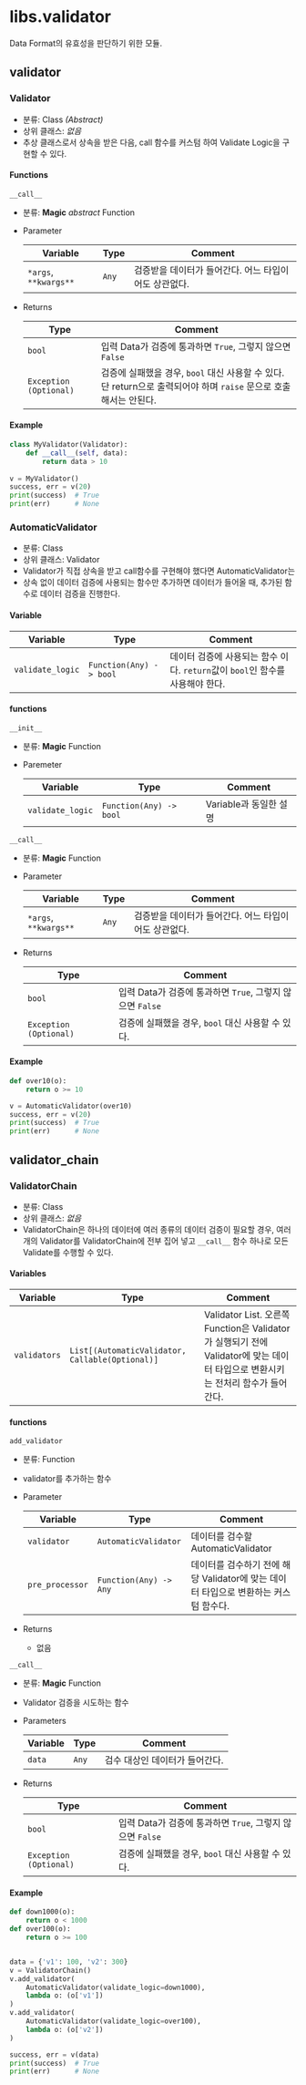# libs.validator

Data Format의 유효성을 판단하기 위한 모듈.

## validator

### Validator
* 분류: Class _(Abstract)_
* 상위 클래스: _없음_
* 추상 클래스로서 상속을 받은 다음, call 함수를 커스텀 하여 Validate Logic을 구현할 수 있다.

#### Functions
```__call__```
* 분류: **Magic** _abstract_ Function
* Parameter

    |Variable|Type|Comment|
    |---|---|---|
    |```*args```, ```**kwargs**```|```Any```|검증받을 데이터가 들어간다. 어느 타입이어도 상관없다.|

* Returns

    |Type|Comment|
    |---|---|
    |```bool```|입력 Data가 검증에 통과하면 ```True```, 그렇지 않으면 ```False```|
    |```Exception (Optional)```|검증에 실패했을 경우, ```bool``` 대신 사용할 수 있다. 단 return으로 출력되어야 하며 ```raise``` 문으로 호출해서는 안된다.|

#### Example

```python
class MyValidator(Validator):
    def __call__(self, data):
        return data > 10
  
v = MyValidator()
success, err = v(20)
print(success)  # True
print(err)      # None
```

### AutomaticValidator
* 분류: Class
* 상위 클래스: Validator
* Validator가 직접 상속을 받고 call함수를 구현해야 했다면 AutomaticValidator는
* 상속 없이 데이터 검증에 사용되는 함수만 추가하면 데이터가 들어올 때, 추가된 함수로
데이터 검증을 진행한다.

#### Variable

|Variable|Type|Comment|
|---|---|---|
|```validate_logic```|```Function(Any) -> bool```|데이터 검증에 사용되는 함수 이다. ```return```값이 ```bool```인 함수를 사용해야 한다.|

#### functions

```__init__```

* 분류: **Magic** Function
* Paremeter

  |Variable|Type|Comment|
  |---|---|---|
  |```validate_logic```|```Function(Any) -> bool```|Variable과 동일한 설명|



```__call__```

* 분류: **Magic** Function
* Parameter

    |Variable|Type|Comment|
    |---|---|---|
    |```*args```, ```**kwargs**```|```Any```|검증받을 데이터가 들어간다. 어느 타입이어도 상관없다.|

* Returns

    |Type|Comment|
    |---|---|
    |```bool```|입력 Data가 검증에 통과하면 ```True```, 그렇지 않으면 ```False```|
    |```Exception (Optional)```|검증에 실패했을 경우, ```bool``` 대신 사용할 수 있다.|

#### Example

```python
def over10(o):
    return o >= 10

v = AutomaticValidator(over10)
success, err = v(20)
print(success)  # True
print(err)      # None
```

## validator_chain

### ValidatorChain
* 분류: Class
* 상위 클래스: _없음_
* ValidatorChain은 하나의 데이터에 여러 종류의 데이터 검증이 필요할 경우, 여러 개의 Validator를
ValidatorChain에 전부 집어 넣고 ```__call__``` 함수 하나로 모든 Validate를 수행할 수 있다.

#### Variables

|Variable|Type|Comment|
|---|---|---|
|```validators```|```List[(AutomaticValidator, Callable(Optional)]```|Validator List. 오른쪽 Function은 Validator가 실행되기 전에 Validator에 맞는 데이터 타입으로 변환시키는 전처리 함수가 들어간다.|


#### functions

```add_validator```
* 분류: Function
* validator를 추가하는 함수
* Parameter

    |Variable|Type|Comment|
    |---|---|---|
    |```validator```|```AutomaticValidator```|데이터를 검수할 AutomaticValidator|
    |```pre_processor```|```Function(Any) -> Any```|데이터를 검수하기 전에 해당 Validator에 맞는 데이터 타입으로 변환하는 커스텀 함수다. |

* Returns
  * 없음

```__call__```

* 분류: **Magic** Function
* Validator 검증을 시도하는 함수
* Parameters

    |Variable|Type|Comment|
    |---|---|---|
    |```data```|```Any```|검수 대상인 데이터가 들어간다.|

* Returns

    |Type|Comment|
    |---|---|
    |```bool```|입력 Data가 검증에 통과하면 ```True```, 그렇지 않으면 ```False```|
    |```Exception (Optional)```|검증에 실패했을 경우, ```bool``` 대신 사용할 수 있다.|

#### Example

```python
def down1000(o):
    return o < 1000
def over100(o):
    return o >= 100


data = {'v1': 100, 'v2': 300}
v = ValidatorChain()
v.add_validator(
    AutomaticValidator(validate_logic=down1000),
    lambda o: (o['v1'])
)
v.add_validator(
    AutomaticValidator(validate_logic=over100),
    lambda o: (o['v2'])
)

success, err = v(data)
print(success)  # True
print(err)      # None

```
